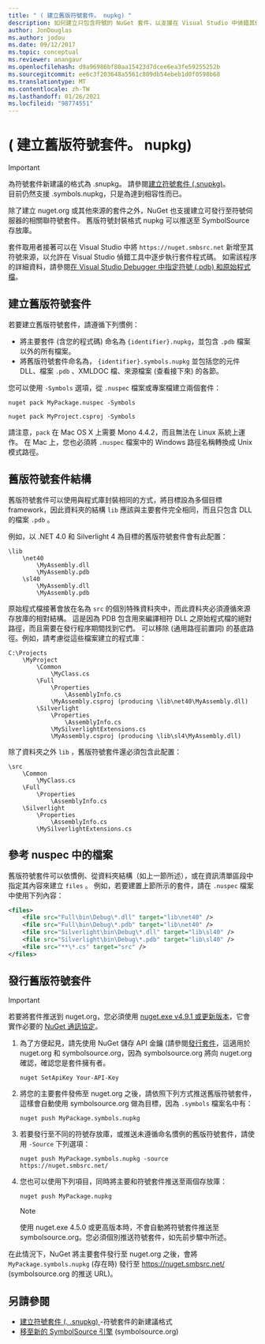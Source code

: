 ```yaml
---
title: " ( 建立舊版符號套件。 nupkg) "
description: 如何建立只包含符號的 NuGet 套件，以支援在 Visual Studio 中偵錯其他 NuGet 套件。
author: JonDouglas
ms.author: jodou
ms.date: 09/12/2017
ms.topic: conceptual
ms.reviewer: anangaur
ms.openlocfilehash: d9a96986bf80aa15423d7dcee6ea3fe59255252b
ms.sourcegitcommit: ee6c3f203648a5561c809db54ebeb1d0f0598b68
ms.translationtype: MT
ms.contentlocale: zh-TW
ms.lasthandoff: 01/26/2021
ms.locfileid: "98774551"
---
```

# <a name="creating-legacy-symbol-packages-symbolsnupkg"></a> ( 建立舊版符號套件。 nupkg) 

> [!Important]
> 為符號套件新建議的格式為 .snupkg。 請參閱[建立符號套件 (.snupkg)](Symbol-Packages-snupkg.md)。 </br>
> 目前仍然支援 .symbols.nupkg，只是為達到相容性而已。

除了建立 nuget.org 或其他來源的套件之外，NuGet 也支援建立可發行至符號伺服器的相關聯符號套件。 舊版符號封裝格式 nupkg 可以推送至 SymbolSource 存放庫。

套件取用者接著可以在 Visual Studio 中將 `https://nuget.smbsrc.net` 新增至其符號來源，以允許在 Visual Studio 偵錯工具中逐步執行套件程式碼。 如需該程序的詳細資料，請參閱[在 Visual Studio Debugger 中指定符號 (.pdb) 和原始程式檔](/visualstudio/debugger/specify-symbol-dot-pdb-and-source-files-in-the-visual-studio-debugger)。

## <a name="creating-a-legacy-symbol-package"></a>建立舊版符號套件

若要建立舊版符號套件，請遵循下列慣例：

- 將主要套件 (含您的程式碼) 命名為 `{identifier}.nupkg`，並包含 `.pdb` 檔案以外的所有檔案。
- 將舊版符號套件命名為， `{identifier}.symbols.nupkg` 並包括您的元件 DLL、檔案 `.pdb` 、XMLDOC 檔、來源檔案 (查看接下來) 的各節。

您可以使用 `-Symbols` 選項，從 `.nuspec` 檔案或專案檔建立兩個套件：

```cli
nuget pack MyPackage.nuspec -Symbols

nuget pack MyProject.csproj -Symbols
```

請注意，`pack` 在 Mac OS X 上需要 Mono 4.4.2，而且無法在 Linux 系統上運作。 在 Mac 上，您也必須將 `.nuspec` 檔案中的 Windows 路徑名稱轉換成 Unix 模式路徑。

## <a name="legacy-symbol-package-structure"></a>舊版符號套件結構

舊版符號套件可以使用與程式庫封裝相同的方式，將目標設為多個目標 framework，因此資料夾的結構 `lib` 應該與主要套件完全相同，而且只包含 DLL 的檔案 `.pdb` 。

例如，以 .NET 4.0 和 Silverlight 4 為目標的舊版符號套件會有此配置：

```
\lib
    \net40
        \MyAssembly.dll
        \MyAssembly.pdb
    \sl40
        \MyAssembly.dll
        \MyAssembly.pdb
```

原始程式檔接著會放在名為 `src` 的個別特殊資料夾中，而此資料夾必須遵循來源存放庫的相對結構。 這是因為 PDB 包含用來編譯相符 DLL 之原始程式檔的絕對路徑，而且需要在發行程序期間找到它們。 可以移除 (通用路徑前置詞) 的基底路徑。例如，請考慮從這些檔案建立的程式庫：

```
C:\Projects
    \MyProject
        \Common
            \MyClass.cs
        \Full
            \Properties
                \AssemblyInfo.cs
            \MyAssembly.csproj (producing \lib\net40\MyAssembly.dll)
        \Silverlight
            \Properties
                \AssemblyInfo.cs
            \MySilverlightExtensions.cs
            \MyAssembly.csproj (producing \lib\sl4\MyAssembly.dll)
```

除了資料夾之外 `lib` ，舊版符號套件還必須包含此配置：

```
\src
    \Common
        \MyClass.cs
    \Full
        \Properties
            \AssemblyInfo.cs
    \Silverlight
        \Properties
            \AssemblyInfo.cs
        \MySilverlightExtensions.cs
```

## <a name="referring-to-files-in-the-nuspec"></a>參考 nuspec 中的檔案

舊版符號套件可以依慣例、從資料夾結構（如上一節所述），或在資訊清單區段中指定其內容來建立 `files` 。 例如，若要建置上節所示的套件，請在 `.nuspec` 檔案中使用下列內容：

```xml
<files>
    <file src="Full\bin\Debug\*.dll" target="lib\net40" />
    <file src="Full\bin\Debug\*.pdb" target="lib\net40" />
    <file src="Silverlight\bin\Debug\*.dll" target="lib\sl40" />
    <file src="Silverlight\bin\Debug\*.pdb" target="lib\sl40" />
    <file src="**\*.cs" target="src" />
</files>
```

## <a name="publishing-a-legacy-symbol-package"></a>發行舊版符號套件

> [!Important]
> 若要將套件推送到 nuget.org，您必須使用 [nuget.exe v4.9.1 或更新版本](https://www.nuget.org/downloads)，它會實作必要的 [NuGet 通訊協定](../api/nuget-protocols.md)。

1. 為了方便起見，請先使用 NuGet 儲存 API 金鑰 (請參閱[發行套件](../nuget-org/publish-a-package.md)，這適用於 nuget.org 和 symbolsource.org，因為 symbolsource.org 將向 nuget.org 確認，確認您是套件擁有者。

    ```cli
    nuget SetApiKey Your-API-Key
    ```

2. 將您的主要套件發佈至 nuget.org 之後，請依照下列方式推送舊版符號套件，這樣會自動使用 symbolsource.org 做為目標，因為 `.symbols` 檔案名中有：

    ```cli
    nuget push MyPackage.symbols.nupkg
    ```

3. 若要發行至不同的符號存放庫，或推送未遵循命名慣例的舊版符號套件，請使用 `-Source` 下列選項：

    ```cli
    nuget push MyPackage.symbols.nupkg -source https://nuget.smbsrc.net/
    ```

4. 您也可以使用下列項目，同時將主要和符號套件推送至兩個存放庫：

    ```cli
    nuget push MyPackage.nupkg
    ```

   > [!Note]
   > 使用 nuget.exe 4.5.0 或更高版本時，不會自動將符號套件推送至 symbolsource.org。您必須個別推送符號套件，如先前步驟中所述。
   
在此情況下，NuGet 將主要套件發行至 nuget.org 之後，會將 `MyPackage.symbols.nupkg` (存在時) 發行至 https://nuget.smbsrc.net/ (symbolsource.org 的推送 URL)。

## <a name="see-also"></a>另請參閱

* [建立符號套件 (. .snupkg) ](Symbol-Packages-snupkg.md) -符號套件的新建議格式
* [移至新的 SymbolSource 引擎](https://tripleemcoder.com/2015/10/04/moving-to-the-new-symbolsource-engine/) (symbolsource.org)
